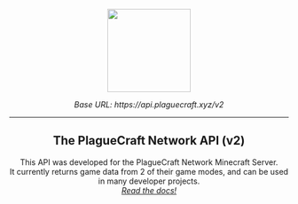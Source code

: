 <p align="center">
	<a href="https://plaguecraft.xyz">
	<img width="150" src="https://plaguecraft.xyz/storage/assets/img/logo.png">
	</a>
</p>
<p align="center"><i>Base URL: https://api.plaguecraft.xyz/v2</i></p>

<hr>

<h2 align="center">The PlagueCraft Network API (v2)</h2>
    <p align="center">This API was developed for the PlagueCraft Network Minecraft Server.<br />
    It currently returns game data from 2 of their game modes, and can be used in many developer projects.<br />
    <i><a href="https://docs.plaguecraft.xyz">Read the docs!</a></i></p>
